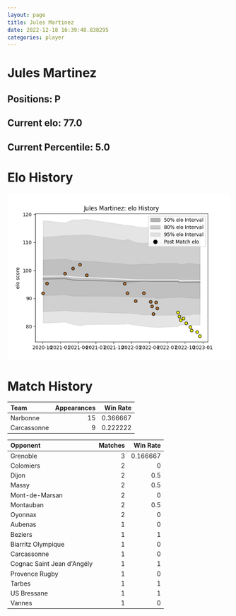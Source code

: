 ```yaml
---  
layout: page  
title: Jules Martinez  
date: 2022-12-18 16:39:48.838295  
categories: player  
---
```

# Jules Martinez

## Positions: P

## Current elo: 77.0

## Current Percentile: 5.0

# Elo History


![elo history](history_JulesMartinez.png)
# Match History


| Team        |   Appearances |   Win Rate |
|:------------|--------------:|-----------:|
| Narbonne    |            15 |   0.366667 |
| Carcassonne |             9 |   0.222222 |

| Opponent                   |   Matches |   Win Rate |
|:---------------------------|----------:|-----------:|
| Grenoble                   |         3 |   0.166667 |
| Colomiers                  |         2 |   0        |
| Dijon                      |         2 |   0.5      |
| Massy                      |         2 |   0.5      |
| Mont-de-Marsan             |         2 |   0        |
| Montauban                  |         2 |   0.5      |
| Oyonnax                    |         2 |   0        |
| Aubenas                    |         1 |   0        |
| Beziers                    |         1 |   1        |
| Biarritz Olympique         |         1 |   0        |
| Carcassonne                |         1 |   0        |
| Cognac Saint Jean d'Angély |         1 |   1        |
| Provence Rugby             |         1 |   0        |
| Tarbes                     |         1 |   1        |
| US Bressane                |         1 |   1        |
| Vannes                     |         1 |   0        |